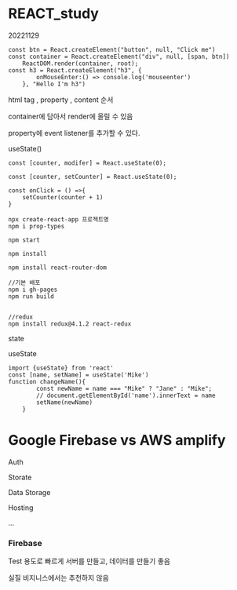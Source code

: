 # REACT_study

20221129



```react
const btn = React.createElement("button", null, "Click me")
const container = React.createElement("div", null, [span, btn])
    ReactDOM.render(container, root);
const h3 = React.createElement("h3", {
        onMouseEnter:() => console.log('mouseenter')
    }, "Hello I'm h3")
```

html tag , property , content 순서

container에 담아서 render에 올릴 수 있음

property에 event listener를 추가할 수 있다.



useState()

```react
const [counter, modifer] = React.useState(0);

const [counter, setCounter] = React.useState(0);
  
const onClick = () =>{
    setCounter(counter + 1)
}
```







```
npx create-react-app 프로젝트명
npm i prop-types

npm start

npm install

npm install react-router-dom

//기본 배포
npm i gh-pages
npm run build


//redux
npm install redux@4.1.2 react-redux

```



state

useState

```react
import {useState} from 'react'
const [name, setName] = useState('Mike')
function changeName(){
        const newName = name === "Mike" ? "Jane" : "Mike";
        // document.getElementById('name').innerText = name
        setName(newName)
    }
```





# Google Firebase vs AWS amplify

Auth

Storate

Data Storage

Hosting

...

### Firebase

Test 용도로 빠르게 서버를 만들고, 데이터를 만들기 좋음

실질 비지니스에서는 추천하지 않음



